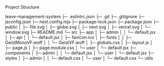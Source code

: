 Project Structure 

leave-management-system
├─ .eslintrc.json
├─ .git
├─ .gitignore
├─ jsconfig.json
├─ next.config.mjs
├─ package-lock.json
├─ package.json
├─ public
│  ├─ file.svg
│  ├─ globe.svg
│  ├─ next.svg
│  ├─ vercel.svg
│  └─ window.svg
├─ README.md
└─ src
   ├─ app
   │  ├─ admin
   │  │  └─ default.jsx
   │  ├─ api
   │  │  └─ default.jsx
   │  ├─ favicon.ico
   │  ├─ fonts
   │  │  ├─ GeistMonoVF.woff
   │  │  └─ GeistVF.woff
   │  ├─ globals.css
   │  ├─ layout.js
   │  ├─ page.js
   │  ├─ page.module.css
   │  └─ user
   │     └─ default.jsx
   ├─ components
   │  ├─ admin
   │  │  └─ default.jsx
   │  └─ user
   │     └─ default.jsx
   ├─ styles
   │  ├─ admin
   │  │  └─ default.css
   │  └─ user
   │     └─ default.css
   └─ utils